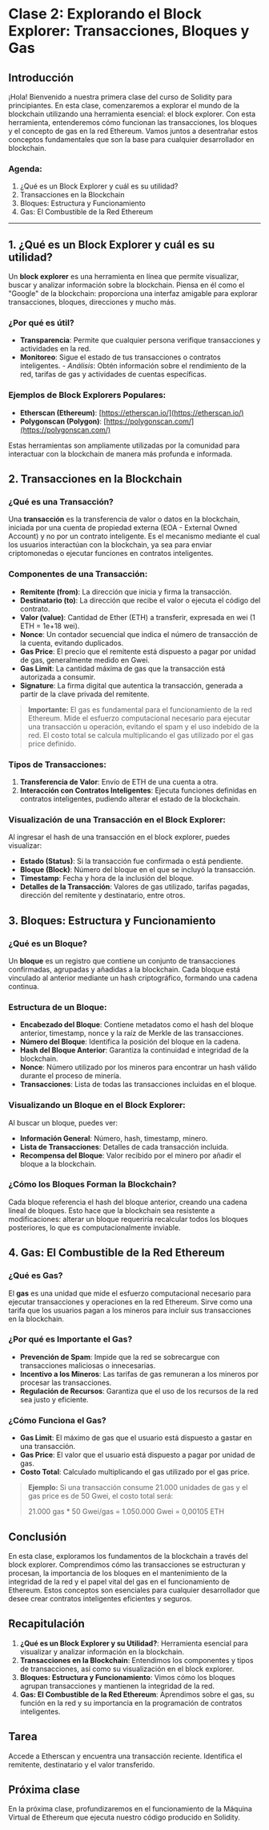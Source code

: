 # Clase 2: Explorando el Block Explorer: Transacciones, Bloques y Gas

## Introducción

¡Hola! Bienvenido a nuestra primera clase del curso de Solidity para principiantes. En esta clase, comenzaremos a explorar el mundo de la blockchain utilizando una herramienta esencial: el block explorer. Con esta herramienta, entenderemos cómo funcionan las transacciones, los bloques y el concepto de gas en la red Ethereum. Vamos juntos a desentrañar estos conceptos fundamentales que son la base para cualquier desarrollador en blockchain.

### Agenda:

1. ¿Qué es un Block Explorer y cuál es su utilidad?
2. Transacciones en la Blockchain
3. Bloques: Estructura y Funcionamiento
4. Gas: El Combustible de la Red Ethereum


---

## 1. ¿Qué es un Block Explorer y cuál es su utilidad?

Un **block explorer** es una herramienta en línea que permite visualizar, buscar y analizar información sobre la blockchain. Piensa en él como el "Google" de la blockchain: proporciona una interfaz amigable para explorar transacciones, bloques, direcciones y mucho más.

### ¿Por qué es útil?

- **Transparencia**: Permite que cualquier persona verifique transacciones y actividades en la red.
- **Monitoreo**: Sigue el estado de tus transacciones o contratos inteligentes.
*- *Análisis**: Obtén información sobre el rendimiento de la red, tarifas de gas y actividades de cuentas específicas.


### Ejemplos de Block Explorers Populares:

- **Etherscan (Ethereum)**: [https://etherscan.io/](https://etherscan.io/)
- **Polygonscan (Polygon)**: [https://polygonscan.com/](https://polygonscan.com/)

Estas herramientas son ampliamente utilizadas por la comunidad para interactuar con la blockchain de manera más profunda e informada.

## 2. Transacciones en la Blockchain

### ¿Qué es una Transacción?

Una **transacción** es la transferencia de valor o datos en la blockchain, iniciada por una cuenta de propiedad externa (EOA - External Owned Account) y no por un contrato inteligente. Es el mecanismo mediante el cual los usuarios interactúan con la blockchain, ya sea para enviar criptomonedas o ejecutar funciones en contratos inteligentes.

### Componentes de una Transacción:

- **Remitente (from)**: La dirección que inicia y firma la transacción.  
- **Destinatario (to)**: La dirección que recibe el valor o ejecuta el código del contrato.  
- **Valor (value)**: Cantidad de Ether (ETH) a transferir, expresada en wei (1 ETH = 1e+18 wei).  
- **Nonce**: Un contador secuencial que indica el número de transacción de la cuenta, evitando duplicados.  
- **Gas Price**: El precio que el remitente está dispuesto a pagar por unidad de gas, generalmente medido en Gwei.  
- **Gas Limit**: La cantidad máxima de gas que la transacción está autorizada a consumir.  
- **Signature**: La firma digital que autentica la transacción, generada a partir de la clave privada del remitente.  

> **Importante:** El gas es fundamental para el funcionamiento de la red Ethereum. Mide el esfuerzo computacional necesario para ejecutar una transacción u operación, evitando el spam y el uso indebido de la red. El costo total se calcula multiplicando el gas utilizado por el gas price definido.

### Tipos de Transacciones:

1. **Transferencia de Valor**: Envío de ETH de una cuenta a otra.  
2. **Interacción con Contratos Inteligentes**: Ejecuta funciones definidas en contratos inteligentes, pudiendo alterar el estado de la blockchain.  

### Visualización de una Transacción en el Block Explorer:

Al ingresar el hash de una transacción en el block explorer, puedes visualizar:

- **Estado (Status)**: Si la transacción fue confirmada o está pendiente.  
- **Bloque (Block)**: Número del bloque en el que se incluyó la transacción.  
- **Timestamp**: Fecha y hora de la inclusión del bloque.  
- **Detalles de la Transacción**: Valores de gas utilizado, tarifas pagadas, dirección del remitente y destinatario, entre otros.  


## 3. Bloques: Estructura y Funcionamiento

### ¿Qué es un Bloque?

Un **bloque** es un registro que contiene un conjunto de transacciones confirmadas, agrupadas y añadidas a la blockchain. Cada bloque está vinculado al anterior mediante un hash criptográfico, formando una cadena continua.

### Estructura de un Bloque:

- **Encabezado del Bloque**: Contiene metadatos como el hash del bloque anterior, timestamp, nonce y la raíz de Merkle de las transacciones.
- **Número del Bloque**: Identifica la posición del bloque en la cadena.
- **Hash del Bloque Anterior**: Garantiza la continuidad e integridad de la blockchain.
- **Nonce**: Número utilizado por los mineros para encontrar un hash válido durante el proceso de minería.
- **Transacciones**: Lista de todas las transacciones incluidas en el bloque.

### Visualizando un Bloque en el Block Explorer:

Al buscar un bloque, puedes ver:

- **Información General**: Número, hash, timestamp, minero.
- **Lista de Transacciones**: Detalles de cada transacción incluida.
- **Recompensa del Bloque**: Valor recibido por el minero por añadir el bloque a la blockchain.

### ¿Cómo los Bloques Forman la Blockchain?

Cada bloque referencia el hash del bloque anterior, creando una cadena lineal de bloques. Esto hace que la blockchain sea resistente a modificaciones: alterar un bloque requeriría recalcular todos los bloques posteriores, lo que es computacionalmente inviable.

## 4. Gas: El Combustible de la Red Ethereum

### ¿Qué es Gas?

El **gas** es una unidad que mide el esfuerzo computacional necesario para ejecutar transacciones y operaciones en la red Ethereum. Sirve como una tarifa que los usuarios pagan a los mineros para incluir sus transacciones en la blockchain.

### ¿Por qué es Importante el Gas?

- **Prevención de Spam**: Impide que la red se sobrecargue con transacciones maliciosas o innecesarias.
- **Incentivo a los Mineros**: Las tarifas de gas remuneran a los mineros por procesar las transacciones.
- **Regulación de Recursos**: Garantiza que el uso de los recursos de la red sea justo y eficiente.

### ¿Cómo Funciona el Gas?

- **Gas Limit**: El máximo de gas que el usuario está dispuesto a gastar en una transacción.
- **Gas Price**: El valor que el usuario está dispuesto a pagar por unidad de gas.
- **Costo Total**: Calculado multiplicando el gas utilizado por el gas price.

> **Ejemplo:** Si una transacción consume 21.000 unidades de gas y el gas price es de 50 Gwei, el costo total será:
>
> 21.000 gas * 50 Gwei/gas = 1.050.000 Gwei = 0,00105 ETH

## Conclusión

En esta clase, exploramos los fundamentos de la blockchain a través del block explorer. Comprendimos cómo las transacciones se estructuran y procesan, la importancia de los bloques en el mantenimiento de la integridad de la red y el papel vital del gas en el funcionamiento de Ethereum. Estos conceptos son esenciales para cualquier desarrollador que desee crear contratos inteligentes eficientes y seguros.

## Recapitulación

1. **¿Qué es un Block Explorer y su Utilidad?**: Herramienta esencial para visualizar y analizar información en la blockchain.
2. **Transacciones en la Blockchain**: Entendimos los componentes y tipos de transacciones, así como su visualización en el block explorer.
3. **Bloques: Estructura y Funcionamiento**: Vimos cómo los bloques agrupan transacciones y mantienen la integridad de la red.
4. **Gas: El Combustible de la Red Ethereum**: Aprendimos sobre el gas, su función en la red y su importancia en la programación de contratos inteligentes.

## Tarea

Accede a Etherscan y encuentra una transacción reciente. Identifica el remitente, destinatario y el valor transferido.

## Próxima clase

En la próxima clase, profundizaremos en el funcionamiento de la Máquina Virtual de Ethereum que ejecuta nuestro código producido en Solidity.